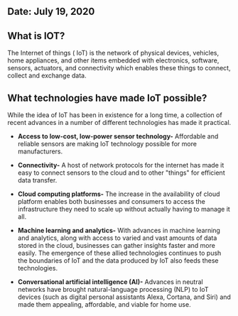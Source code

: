 ## Date: July 19, 2020

## What is IOT?

The Internet of things ( IoT) is the network of physical devices, vehicles, home appliances, and other items embedded with electronics, software, sensors, actuators, 
and connectivity which enables these things to connect, collect and exchange data.

## What technologies have made IoT possible?

While the idea of IoT has been in existence for a long time, a collection of recent advances in a number of different technologies has made it practical.

- **Access to low-cost, low-power sensor technology-** Affordable and reliable sensors are making IoT technology possible for more manufacturers.

- **Connectivity-** A host of network protocols for the internet has made it easy to connect sensors to the cloud and to other "things" for efficient data transfer.

- **Cloud computing platforms-** The increase in the availability of cloud platform enables both businesses and consumers to access the infrastructure they need to scale up without actually having to manage it all.

- **Machine learning and analytics-** With advances in machine learning and analytics, along with access to varied and vast amounts of data stored in the cloud, businesses can gather insights faster and more easily. The emergence of these allied technologies continues to push the boundaries of IoT and the data produced by IoT also feeds these technologies.

- **Conversational artificial intelligence (AI)-** Advances in neutral networks have brought natural-language processing (NLP) to IoT devices (such as digital personal assistants Alexa, Cortana, and Siri) and made them appealing, affordable, and viable for home use.
